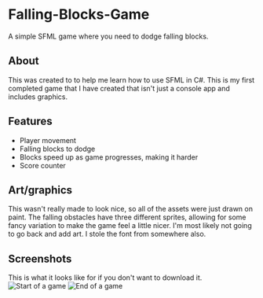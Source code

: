 # Falling-Blocks-Game
A simple SFML game where you need to dodge falling blocks.

## About
This was created to to help me learn how to use SFML in C#. This is my first completed game that I have created that isn't just a console app and includes graphics.

## Features
- Player movement
- Falling blocks to dodge
- Blocks speed up as game progresses, making it harder
- Score counter

## Art/graphics
This wasn't really made to look nice, so all of the assets were just drawn on paint. The falling obstacles have three different sprites, allowing for some fancy variation to make the game feel a little nicer. I'm most likely not going to go back and add art. I stole the font from somewhere also.

## Screenshots
This is what it looks like for if you don't want to download it.
![Start of a game](https://i.imgur.com/naCD9kz.png)
![End of a game](https://i.imgur.com/akJT6Tp.png)